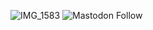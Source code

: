 
![IMG_1583](https://user-images.githubusercontent.com/108444857/193569976-2e7ad6a9-523d-40f8-92fd-9b667af3c8a2.jpeg)
![Mastodon Follow](https://img.shields.io/badge/-Mastodon-%235a44d9?logo=mastodon&logoColor=white)
